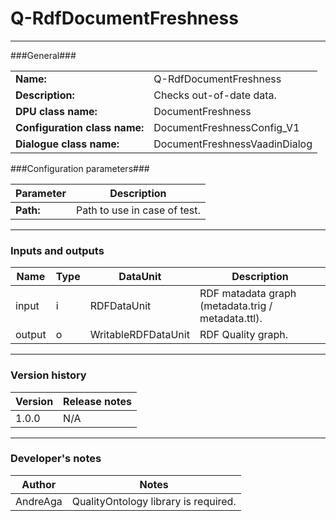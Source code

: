 # Q-RdfDocumentFreshness #
----------

###General###

|                              |                                                               |
|------------------------------|---------------------------------------------------------------|
|**Name:**                     |Q-RdfDocumentFreshness 							                   |
|**Description:**              |Checks out-of-date data.                                       |
|**DPU class name:**           |DocumentFreshness     						                   |
|**Configuration class name:** |DocumentFreshnessConfig_V1                           		   |
|**Dialogue class name:**      |DocumentFreshnessVaadinDialog 					               |


###Configuration parameters###


|Parameter                        |Description                             |                                                        
|---------------------------------|----------------------------------------|
|**Path:**			              |Path to use in case of test.            |

***

### Inputs and outputs ###

|Name                |Type       |DataUnit                         |Description                          |
|--------------------|-----------|---------------------------------|-------------------------------------|
|input  	         |i 	     |RDFDataUnit    		           |RDF matadata graph (metadata.trig / metadata.ttl). |
|output 	         |o 	     |WritableRDFDataUnit              |RDF Quality graph. |

***

### Version history ###

|Version            |Release notes        |
|-------------------|---------------------|
|1.0.0              |N/A                  |

***

### Developer's notes ###

|Author            |Notes                 |
|------------------|----------------------|
|AndreAga          |QualityOntology library is required.                  | 